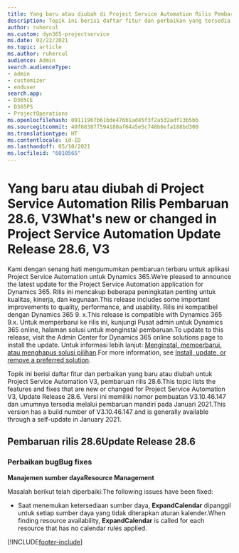 ```yaml
---
title: Yang baru atau diubah di Project Service Automation Rilis Pembaruan 28.6, Hotfix, V3
description: Topik ini berisi daftar fitur dan perbaikan yang tersedia di Hotfix Project Service Automation V3, pembaruan rilis 28.6, V3.
author: ruhercul
ms.custom: dyn365-projectservice
ms.date: 02/22/2021
ms.topic: article
ms.author: ruhercul
audience: Admin
search.audienceType:
- admin
- customizer
- enduser
search.app:
- D365CE
- D365PS
- ProjectOperations
ms.openlocfilehash: 09111967b61bde476b1ad45f3f2a532adf13b5bb
ms.sourcegitcommit: 40f68387f594180af64a5e5c748b6efa188bd300
ms.translationtype: HT
ms.contentlocale: id-ID
ms.lasthandoff: 05/10/2021
ms.locfileid: "6010565"
---
```

# <a name="whats-new-or-changed-in-project-service-automation-update-release-286-v3"></a><span data-ttu-id="38ad5-103">Yang baru atau diubah di Project Service Automation Rilis Pembaruan 28.6, V3</span><span class="sxs-lookup"><span data-stu-id="38ad5-103">What's new or changed in Project Service Automation Update Release 28.6, V3</span></span>

<span data-ttu-id="38ad5-104">Kami dengan senang hati mengumumkan pembaruan terbaru untuk aplikasi Project Service Automation untuk Dynamics 365.</span><span class="sxs-lookup"><span data-stu-id="38ad5-104">We’re pleased to announce the latest update for the Project Service Automation application for Dynamics 365.</span></span> <span data-ttu-id="38ad5-105">Rilis ini mencakup beberapa peningkatan penting untuk kualitas, kinerja, dan kegunaan.</span><span class="sxs-lookup"><span data-stu-id="38ad5-105">This release includes some important improvements to quality, performance, and usability.</span></span> <span data-ttu-id="38ad5-106">Rilis ini kompatibel dengan Dynamics 365 9. x.</span><span class="sxs-lookup"><span data-stu-id="38ad5-106">This release is compatible with Dynamics 365 9.x.</span></span> <span data-ttu-id="38ad5-107">Untuk memperbarui ke rilis ini, kunjungi Pusat admin untuk Dynamics 365 online, halaman solusi untuk menginstal pembaruan.</span><span class="sxs-lookup"><span data-stu-id="38ad5-107">To update to this release, visit the Admin Center for Dynamics 365 online solutions page to install the update.</span></span> <span data-ttu-id="38ad5-108">Untuk informasi lebih lanjut: [Menginstal, memperbarui, atau menghapus solusi pilihan](/power-platform/admin/install-remove-preferred-solution).</span><span class="sxs-lookup"><span data-stu-id="38ad5-108">For more information, see [Install, update, or remove a preferred solution](/power-platform/admin/install-remove-preferred-solution).</span></span>

<span data-ttu-id="38ad5-109">Topik ini berisi daftar fitur dan perbaikan yang baru atau diubah untuk Project Service Automation V3, pembaruan rilis 28.6.</span><span class="sxs-lookup"><span data-stu-id="38ad5-109">This topic lists the features and fixes that are new or changed for Project Service Automation V3, Update Release 28.6.</span></span> <span data-ttu-id="38ad5-110">Versi ini memiliki nomor pembuatan V3.10.46.147 dan umumnya tersedia melalui pembaruan mandiri pada Januari 2021.</span><span class="sxs-lookup"><span data-stu-id="38ad5-110">This version has a build number of V3.10.46.147 and is generally available through a self-update in January 2021.</span></span>

## <a name="update-release-286"></a><span data-ttu-id="38ad5-111">Pembaruan rilis 28.6</span><span class="sxs-lookup"><span data-stu-id="38ad5-111">Update Release 28.6</span></span>

### <a name="bug-fixes"></a><span data-ttu-id="38ad5-112">Perbaikan bug</span><span class="sxs-lookup"><span data-stu-id="38ad5-112">Bug fixes</span></span>


<span data-ttu-id="38ad5-113">**Manajemen sumber daya**</span><span class="sxs-lookup"><span data-stu-id="38ad5-113">**Resource Management**</span></span>

<span data-ttu-id="38ad5-114">Masalah berikut telah diperbaiki:</span><span class="sxs-lookup"><span data-stu-id="38ad5-114">The following issues have been fixed:</span></span>

- <span data-ttu-id="38ad5-115">Saat menemukan ketersediaan sumber daya, **ExpandCalendar** dipanggil untuk setiap sumber daya yang tidak diterapkan aturan kalender.</span><span class="sxs-lookup"><span data-stu-id="38ad5-115">When finding resource availability, **ExpandCalendar** is called for each resource that has no calendar rules applied.</span></span>


[!INCLUDE[footer-include](../includes/footer-banner.md)]